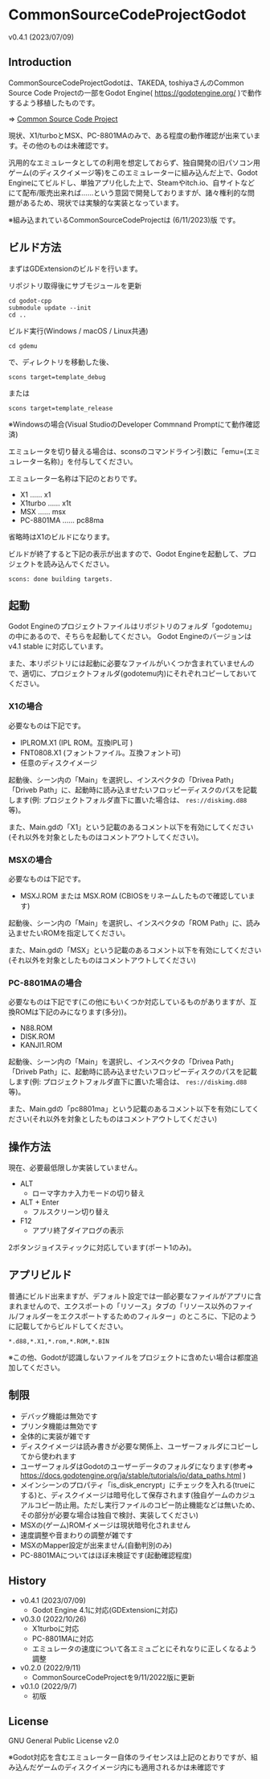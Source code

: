 # CommonSourceCodeProjectGodot

v0.4.1 (2023/07/09)

## Introduction

CommonSourceCodeProjectGodotは、TAKEDA, toshiyaさんのCommon Source Code Projectの一部をGodot Engine( https://godotengine.org/ )で動作するよう移植したものです。

⇒ [Common Source Code Project](http://takeda-toshiya.my.coocan.jp/)

現状、X1/turboとMSX、PC-8801MAのみで、ある程度の動作確認が出来ています。その他のものは未確認です。

汎用的なエミュレータとしての利用を想定しておらず、独自開発の旧パソコン用ゲーム(のディスクイメージ等)をこのエミュレーターに組み込んだ上で、Godot Engineにてビルドし、単独アプリ化した上で、Steamやitch.io、自サイトなどにて配布/販売出来れば……という意図で開発しておりますが、諸々権利的な問題があるため、現状では実験的な実装となっています。

※組み込まれているCommonSourceCodeProjectは (6/11/2023)版 です。

## ビルド方法

まずはGDExtensionのビルドを行います。

リポジトリ取得後にサブモジュールを更新
```
cd godot-cpp
submodule update --init
cd ..
```

ビルド実行(Windows / macOS / Linux共通)
```
cd gdemu
```
で、ディレクトリを移動した後、
```
scons target=template_debug
```
または
```
scons target=template_release
```

※Windowsの場合(Visual StudioのDeveloper Commnand Promptにて動作確認済)

エミュレータを切り替える場合は、sconsのコマンドライン引数に「emu=(エミュレーター名称)」を付与してください。

エミュレーター名称は下記のとおりです。

- X1 …… x1
- X1turbo …… x1t
- MSX …… msx
- PC-8801MA …… pc88ma

省略時はX1のビルドになります。

ビルドが終了すると下記の表示が出ますので、Godot Engineを起動して、プロジェクトを読み込んでください。
```
scons: done building targets.
```

## 起動

Godot Engineのプロジェクトファイルはリポジトリのフォルダ「godotemu」の中にあるので、そちらを起動してください。
Godot Engineのバージョンは v4.1 stable に対応しています。

また、本リポジトリには起動に必要なファイルがいくつか含まれていませんので、適切に、プロジェクトフォルダ(godotemu内)にそれぞれコピーしておいてください。

### X1の場合

必要なものは下記です。

* IPLROM.X1 (IPL ROM。互換IPL可 )
* FNT0808.X1 (フォントファイル。互換フォント可)
* 任意のディスクイメージ

起動後、シーン内の「Main」を選択し、インスペクタの「Drivea Path」「Driveb Path」に、起動時に読み込ませたいフロッピーディスクのパスを記載します(例: プロジェクトフォルダ直下に置いた場合は、 `res://diskimg.d88` 等)。

また、Main.gdの「X1」という記載のあるコメント以下を有効にしてください(それ以外を対象としたものはコメントアウトしてください)。

### MSXの場合
必要なものは下記です。

* MSXJ.ROM または MSX.ROM (CBIOSをリネームしたもので確認しています)

起動後、シーン内の「Main」を選択し、インスペクタの「ROM Path」に、読み込ませたいROMを指定してください。

また、Main.gdの「MSX」という記載のあるコメント以下を有効にしてください(それ以外を対象としたものはコメントアウトしてください)

### PC-8801MAの場合
必要なものは下記です(この他にもいくつか対応しているものがありますが、互換ROMは下記のみになります(多分))。

* N88.ROM
* DISK.ROM
* KANJI1.ROM

起動後、シーン内の「Main」を選択し、インスペクタの「Drivea Path」「Driveb Path」に、起動時に読み込ませたいフロッピーディスクのパスを記載します(例: プロジェクトフォルダ直下に置いた場合は、 `res://diskimg.d88` 等)。

また、Main.gdの「pc8801ma」という記載のあるコメント以下を有効にしてください(それ以外を対象としたものはコメントアウトしてください)


## 操作方法

現在、必要最低限しか実装していません。

* ALT
  * ローマ字カナ入力モードの切り替え
* ALT + Enter
  * フルスクリーン切り替え
* F12
  * アプリ終了ダイアログの表示

2ボタンジョイスティックに対応しています(ポート1のみ)。

## アプリビルド

普通にビルド出来ますが、デフォルト設定では一部必要なファイルがアプリに含まれませんので、エクスポートの「リソース」タブの「リソース以外のファイル/フォルダーをエクスポートするためのフィルター」のところに、下記のように記載してからビルドしてください。

```
*.d88,*.X1,*.rom,*.ROM,*.BIN
```
※この他、Godotが認識しないファイルをプロジェクトに含めたい場合は都度追加してください。

## 制限

* デバッグ機能は無効です
* プリンタ機能は無効です
* 全体的に実装が雑です
* ディスクイメージは読み書きが必要な関係上、ユーザーフォルダにコピーしてから使われます
* ユーザーフォルダはGodotのユーザーデータのフォルダになります(参考⇒ https://docs.godotengine.org/ja/stable/tutorials/io/data_paths.html )
* メインシーンのプロパティ「is_disk_encrypt」にチェックを入れる(trueにする)と、ディスクイメージは暗号化して保存されます(独自ゲームのカジュアルコピー防止用。ただし実行ファイルのコピー防止機能などは無いため、その部分が必要な場合は独自で検討、実装してください)
* MSXの(ゲーム)ROMイメージは現状暗号化されません
* 速度調整や音まわりの調整が雑です
* MSXのMapper設定が出来ません(自動判別のみ)
* PC-8801MAについてはほぼ未検証です(起動確認程度)

## History
* v0.4.1 (2023/07/09)
  * Godot Engine 4.1に対応(GDExtensionに対応)
* v0.3.0 (2022/10/26)
  * X1turboに対応
  * PC-8801MAに対応
  * エミュレータの速度について各エミュごとにそれなりに正しくなるよう調整
* v0.2.0 (2022/9/11)
  * CommonSourceCodeProjectを9/11/2022版に更新
* v0.1.0 (2022/9/7)
  * 初版

## License
GNU General Public License v2.0

※Godot対応を含むエミュレーター自体のライセンスは上記のとおりですが、組み込んだゲームのディスクイメージ内にも適用されるかは未確認です
